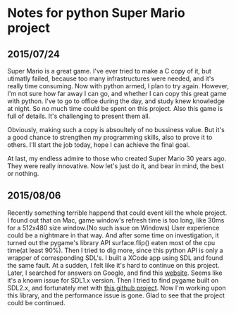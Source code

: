 Notes for python Super Mario project
=====

2015/07/24
-----

Super Mario is a great game. I've ever tried to make a C copy of it, but
utimatly failed, because too many infrastructures were needed, and it's really
time consuming. Now with python armed, I plan to try again. However, I'm not
sure how far away I can go, and whether I can copy this great game with python.
I've to go to office during the day, and study knew knowledge at night. So no
much time could be spent on this project. Also this game is full of details.
It's challenging to present them all.

Obviously, making such a copy is absoultely of no bussiness value. But it's a
good chance to strengthen my programming skills, also to prove it to others.
I'll start the job today, hope I can achieve the final goal.

At last, my endless admire to those who created Super Mario 30 years ago. They were
really innovative. Now let's just do it, and bear in mind, the best or nothing.


2015/08/06
----
Recently something terrible happend that could event kill the whole project. I found out that on Mac, game window's refresh time is too long, like 30ms for a 512x480 size window.(No such issue on Windows) User experience could be a nightmare in that way. And after some time on investigation, it turned out the pygame's library API surface.flip() eaten most of the cpu time(at least 90%). Then I tried to dig more, since this python API is only a wrapper of corresponding SDL's. I built a XCode app using SDL and found the same fault. At a sudden, I felt like it's hard to continue on this project.
Later, I searched for answers on Google, and find this [website](http://sdl.beuc.net/sdl.wiki/FAQ_MacOS_X_Windowed_Mode_is_slow). Seems like it's a known issue for SDL1.x version.
Then I tried to find pygame built on SDL2.x, and fortunately met with [this github project](https://github.com/renpy/pygame_sdl2). Now I'm working upon this library, and the performance issue is gone.
Glad to see that the project could be continued.